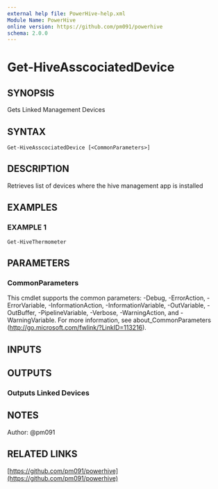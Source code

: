 ```yaml
---
external help file: PowerHive-help.xml
Module Name: PowerHive
online version: https://github.com/pm091/powerhive
schema: 2.0.0
---
```


# Get-HiveAsscociatedDevice

## SYNOPSIS
Gets Linked Management Devices

## SYNTAX

```
Get-HiveAsscociatedDevice [<CommonParameters>]
```

## DESCRIPTION
Retrieves list of devices where the hive management app is installed

## EXAMPLES

### EXAMPLE 1
```
Get-HiveThermometer
```

## PARAMETERS

### CommonParameters
This cmdlet supports the common parameters: -Debug, -ErrorAction, -ErrorVariable, -InformationAction, -InformationVariable, -OutVariable, -OutBuffer, -PipelineVariable, -Verbose, -WarningAction, and -WarningVariable. For more information, see about_CommonParameters (http://go.microsoft.com/fwlink/?LinkID=113216).

## INPUTS

## OUTPUTS

### Outputs Linked Devices

## NOTES
Author: @pm091

## RELATED LINKS

[https://github.com/pm091/powerhive](https://github.com/pm091/powerhive)

